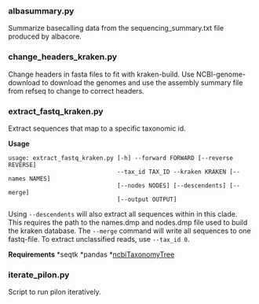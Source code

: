 ### albasummary.py  
Summarize basecalling data from the sequencing_summary.txt file produced by
albacore.

### change_headers_kraken.py  
Change headers in fasta files to fit with kraken-build. Use NCBI-genome-download
to download the genomes and use the assembly summary file from refseq to change
to correct headers.

### extract_fastq_kraken.py
Extract sequences that map to a specific taxonomic id.  

**Usage**
```
usage: extract_fastq_kraken.py [-h] --forward FORWARD [--reverse REVERSE]
                               --tax_id TAX_ID --kraken KRAKEN [--names NAMES]
                               [--nodes NODES] [--descendents] [--merge]
                               [--output OUTPUT]
```
Using `--descendents` will also extract all sequences within in this clade.  
This requires the path to the names.dmp and nodes.dmp file used to build the
kraken database. The `--merge` command will write all sequences to one fastq-file.
To extract unclassified reads, use `--tax_id 0`.  

**Requirements**
*seqtk
*pandas
*[ncbiTaxonomyTree](https://github.com/frallain/NCBI_taxonomy_tree)

### iterate_pilon.py
Script to run pilon iteratively.

